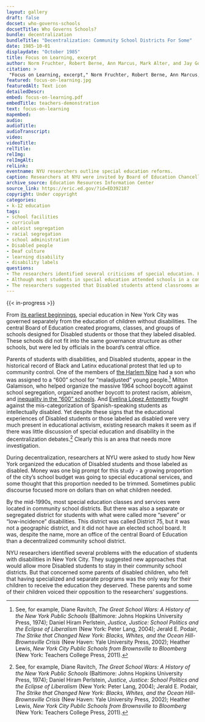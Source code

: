 ```yaml
--- 
layout: gallery
draft: false
docset: who-governs-schools
docsetTitle: Who Governs Schools?
bundle: decentralization
bundleTitle: "Decentralization: Community School Districts For Some"
date: 1985-10-01
displaydate: "October 1985"
title: Focus on Learning, excerpt
author: Norm Fruchter, Robert Berne, Ann Marcus, Mark Alter, and Jay Gottleib
citation: >
 "Focus on Learning, excerpt," Norm Fruchter, Robert Berne, Ann Marcus, Mark Alter, and Jay Gottleib, in New York City Civil Rights History Project, Accessed: [Month Day, Year], https://nyccivilrightshistory.org/gallery/focus-on-learning.
featured: focus-on-learning.jpg
featuredAlt: Text icon
detailedDescr: 
embed: focus-on-learning.pdf
embedTitle: teachers-demonstration
text: focus-on-learning
mapembed: 
audio: 
audioTitle: 
audioTranscript: 
video: 
videoTitle: 
relTitle: 
relImg: 
relImgAlt: 
relLink: 
eventname: NYU researchers outline special education reforms.
caption: Researchers at NYU were invited by Board of Education Chancellor Ramon Cortines to study special education in the city. Their report discussed integrating special education into general education programs and districts.
archive_source: Education Resources Information Center
source_link: https://eric.ed.gov/?id=ED392187
copyright: Under copyright
categories: 
- k-12 education
tags: 
- school facilities
- curriculum
- ableist segregation
- racial segregation
- school administration
- Disabled people
- Deaf culture
- learning disability
- disability labels
questions: 
- The researchers identified several criticisms of special education. Have these concerns been addressed, or do they continue today? 
- Although most students in special education attended schools in a community school district, others were in a separate district only for Disabled students. Did Disabled students experience “decentralized” school governance? How did this affect their parents' ability to advocate for their children? 
- The researchers suggested that Disabled students attend classrooms and schools with non-disabled students. Several Disabled students and their parents raised concerns about this. What were the students' and parents' concerns?
--- 
```

 
{{< in-progress >}}

From [its earliest beginnings,](topics/seeking-equity-for-disabled-students/beginnings-of-special-ed) special education in New York City was governed separately from the education of children without disabilities. The central Board of Education created programs, classes, and groups of schools designed for Disabled students or those that they labeled disabled. These schools did not fit into the same governance structure as other schools, but were led by officials in the board’s central office.

Parents of students with disabilities, and Disabled students, appear in the historical record of Black and Latinx educational protest that led up to community control. One of the members of [the Harlem Nine](/topics/black-latina-women/harlem-nine/) had a son who was assigned to a “600” school for “maladjusted” young people.[^1] Milton Galamison, who helped organize the massive 1964 school boycott against school segregation, organized another boycott to protest racism, ableism, and [inequality in the “600” schools](topics/boycotting-ny-schools/1965-boycott/). And [Evelina López Antonetty](/topics/black-latina-women/united-bronx-parents/) fought against the mis-categorization of Spanish-speaking students as intellectually disabled. Yet despite these signs that the educational experiences of Disabled students or those labeled as disabled were very much present in educational activism, existing research makes it seem as if there was little discussion of special education and disability in the decentralization debates.[^1] Clearly this is an area that needs more investigation.

During decentralization, researchers at NYU were asked to study how New York organized the education of Disabled students and those labeled as disabled. Money was one big prompt for this study - a growing proportion of the city’s school budget was going to special educational services, and some thought that this proportion needed to be trimmed. Sometimes public discourse focused more on dollars than on what children needed.

By the mid-1990s, most special education classes and services were located in community school districts. But there was also a separate or segregated district for students with what were called more “severe” or “low-incidence” disabilities. This district was called District 75, but it was not a geographic district, and it did not have an elected school board. It was, despite the name, more an office of the central Board of Education than a decentralized community school district.

NYU researchers identified several problems with the education of students with disabilities in New York City. They suggested new approaches that would allow more Disabled students to stay in their community school districts. But that concerned some parents of disabled children, who felt that having specialized and separate programs was the only way for their children to receive the education they deserved. These parents and some of their children voiced their opposition to the researchers’ suggestions.

[^1]: See, for example, Diane Ravitch, *The Great School Wars: A History of the New York Public Schools* (Baltimore: Johns Hopkins University Press, 1974); Daniel Hiram Perlstein, *Justice, Justice: School Politics and the Eclipse of Liberalism* (New York: Peter Lang, 2004);  Jerald E. Podair, *The Strike that Changed New York: Blacks, Whites, and the Ocean Hill-Brownsville Crisis* (New Haven: Yale University Press, 2002);  Heather Lewis, *New York City Public Schools from Brownsville to Bloomberg* (New York: Teachers College Press, 2011).
